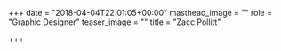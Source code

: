 +++
date = "2018-04-04T22:01:05+00:00"
masthead_image = ""
role = "Graphic Designer"
teaser_image = ""
title = "Zacc Pollitt"

+++
